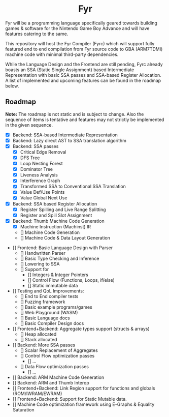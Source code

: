 <h1 align="center">
    Fyr
</h1>

Fyr will be a programming language specifically geared towards building games & software for the Nintendo Game Boy Advance and will have features catering to the same.

This repository will host the Fyr Compiler (Fyrc) which will support fully featured end to end compilation from Fyr source code to GBA (ARM7TDMI) machine code with minimal third-party dependencies.

While the Language Design and the Frontend are still pending, Fyrc already boasts an SSA (Static Single Assignment) based Intermediate Representation with basic SSA passes and SSA-based Register Allocation. A list of implemented and upcoming features can be found in the roadmap below.

## Roadmap
**Note:** The roadmap is not static and is subject to change. Also the sequence of items is tentative and features may not strictly be implemented in the given sequence.

- [x] Backend: SSA-based Intermediate Representation
- [x] Backend: Lazy direct AST to SSA translation algorithm
- [x] Backend: SSA passes
  - [x] Critical Edge Removal
  - [x] DFS Tree
  - [x] Loop Nesting Forest
  - [x] Dominator Tree
  - [x] Liveness Analysis
  - [x] Interference Graph
  - [x] Transformed SSA to Conventional SSA Translation
  - [x] Value Def/Use Points
  - [x] Value Global Next Use
- [x] Backend: SSA based Register Allocation
  - [x] Register Spilling and Live Range Splitting
  - [x] Register and Spill Slot Assignment
- [x] Backend: Thumb Machine Code Generation
  - [x] Machine Instruction (Machinst) IR
  - [] Machine Code Generation
  - [] Machine Code & Data Layout Generation
- [] Frontend: Basic Language Design with Parser
  - [] Handwritten Parser
  - [] Basic Type Checking and Inference
  - [] Lowering to SSA
  - [] Support for
    - [] Integers & Integer Pointers
    - [] Control Flow (Functions, Loops, if/else)
    - [] Static immutable data
- [] Testing and QoL Improvements:
  - [] End to End compiler tests
  - [] Fuzzing framework
  - [] Basic example programs/games
  - [] Web Playground (WASM)
  - [] Basic Language docs
  - [] Basic Compiler Design docs
- [] Frontend+Backend: Aggregate types support (structs & arrays)
  - [] Heap allocated
  - [] Stack allocated
- [] Backend: More SSA passes
  - [] Scalar Replacement of Aggregates
  - [] Control Flow optimization passes
    - [] ...
  - [] Data Flow optimization passes
    - [] ...
- [] Backend: ARM Machine Code Generation
- [] Backend: ARM and Thumb Interop
- [] Frontend+Backend: Link Region support for functions and globals (ROM/IWRAM/EWRAM)
- [] Frontend+Backend: Support for Static Mutable data.
- [] Machine Code optimization framework using E-Graphs & Equality Saturation